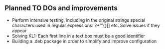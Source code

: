 Planned TO DOs and improvements
-------------------------------
* Perform intensive testing, including in the original strings special characters used in regular expressions:
?+'"{}[] etc. Solve issues if they appear
* Solving KL1: Each first line in a text box must be a good identifier
* Building a .deb package in order to simplify and improve configuration
